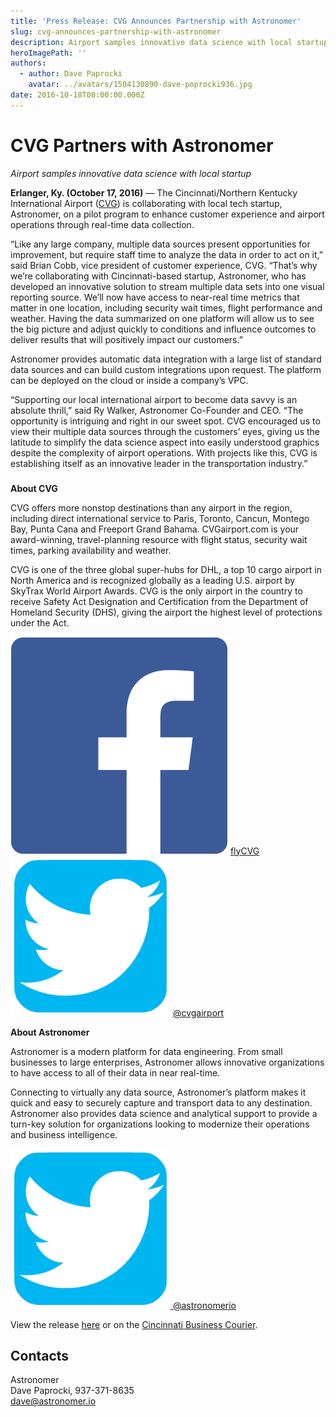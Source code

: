 ```yaml
---
title: 'Press Release: CVG Announces Partnership with Astronomer'
slug: cvg-announces-partnership-with-astronomer
description: Airport samples innovative data science with local startup.
heroImagePath: ''
authors:
  - author: Dave Paprocki
    avatar: ../avatars/1504130890-dave-poprocki936.jpg
date: 2016-10-18T00:00:00.000Z
---
```


# **CVG Partners with Astronomer**  

_Airport samples innovative data science with local startup_

**Erlanger, Ky. (October 17, 2016)** ― The Cincinnati/Northern Kentucky International Airport ([CVG](https://www.cvgairport.com/)) is collaborating with local tech startup, Astronomer, on a pilot program to enhance customer experience and airport operations through real-time data collection.

“Like any large company, multiple data sources present opportunities for improvement, but require staff time to analyze the data in order to act on it,” said Brian Cobb, vice president of customer experience, CVG. “That’s why we’re collaborating with Cincinnati-based startup, Astronomer, who has developed an innovative solution to stream multiple data sets into one visual reporting source. We’ll now have access to near-real time metrics that matter in one location, including security wait times, flight performance and weather. Having the data summarized on one platform will allow us to see the big picture and adjust quickly to conditions and influence outcomes to deliver results that will positively impact our customers.”

Astronomer provides automatic data integration with a large list of standard data sources and can build custom integrations upon request. The platform can be deployed on the cloud or inside a company’s VPC.

“Supporting our local international airport to become data savvy is an absolute thrill,” said Ry Walker, Astronomer Co-Founder and CEO. “The opportunity is intriguing and right in our sweet spot. CVG encouraged us to view their multiple data sources through the customers’ eyes, giving us the latitude to simplify the data science aspect into easily understood graphics despite the complexity of airport operations. With projects like this, CVG is establishing itself as an innovative leader in the transportation industry.”

###

**About CVG**

CVG offers more nonstop destinations than any airport in the region, including direct international service to Paris, Toronto, Cancun, Montego Bay, Punta Cana and Freeport Grand Bahama. CVGairport.com is your award-winning, travel-planning resource with flight status, security wait times, parking availability and weather.

CVG is one of the three global super-hubs for DHL, a top 10 cargo airport in North America and is recognized globally as a leading U.S. airport by SkyTrax World Airport Awards. CVG is the only airport in the country to receive Safety Act Designation and Certification from the&nbsp;Department of Homeland Security (DHS), giving the airport the highest level of protections under the Act.

![Facebook_Logo.png](./Facebook_Logo.png "Facebook\_Logo.png")&nbsp;[flyCVG](https://www.facebook.com/flyCVG/)&nbsp;&nbsp; ![twitter-logo.png](./twitter-logo.png "twitter-logo.png")&nbsp;[@cvgairport](https://twitter.com/CVGairport)

**About Astronomer**

Astronomer is a modern platform for data engineering. From small businesses to large enterprises, Astronomer allows innovative organizations to have access to all of their data in near real-time.

Connecting to virtually any data source, Astronomer’s platform makes it quick and easy to securely capture and transport data to any destination. Astronomer also provides data science and analytical support to provide a turn-key solution for organizations looking to modernize their operations and business intelligence.

[![twitter-logo.png](./twitter-logo.png "twitter-logo.png")&nbsp;@astronomerio](https://twitter.com/astronomerio)

View the release&nbsp;[here](./Press_Release_CVG_partners_with_Astronomer_1-1.pdf)&nbsp;or on the [Cincinnati Business Courier](https://www.bizjournals.com/cincinnati/news/2016/10/18/cvg-partners-with-cincinnati-startup.html).&nbsp;

## Contacts

Astronomer  
Dave Paprocki, 937-371-8635  
[dave@astronomer.io](mailto:dave@astronomer.io)

&nbsp;

&nbsp;

